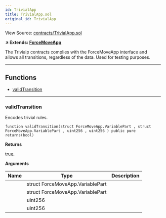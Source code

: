 ```yaml
---
id: TrivialApp
title: TrivialApp.sol
original_id: TrivialApp
---
```


View Source: [contracts/TrivialApp.sol](https://github.com/statechannels/monorepo/tree/master/packages/nitro-protocol/contracts/TrivialApp.sol)

**↗ Extends: [ForceMoveApp](ForceMoveApp.md)**

The Trivialp contracts complies with the ForceMoveApp interface and allows all transitions, regardless of the data. Used for testing purposes.

---

## Functions

- [validTransition](#validtransition)

---

### validTransition

Encodes trivial rules.

```solidity
function validTransition(struct ForceMoveApp.VariablePart , struct ForceMoveApp.VariablePart , uint256 , uint256 ) public pure
returns(bool)
```

**Returns**

true.

**Arguments**

| Name        | Type           | Description  |
| ------------- |------------- | -----|
|  | struct ForceMoveApp.VariablePart |  | 
|  | struct ForceMoveApp.VariablePart |  | 
|  | uint256 |  | 
|  | uint256 |  | 

